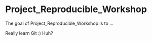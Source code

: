 
# Project_Reproducible_Workshop

<!-- badges: start -->
<!-- badges: end -->

The goal of Project_Reproducible_Workshop is to ...

Really learn Git :)
Huh?
